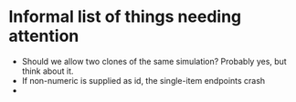 # Informal list of things needing attention
* Should we allow two clones of the same simulation? Probably yes, but think about it.
* If non-numeric is supplied as id, the single-item endpoints crash
* 